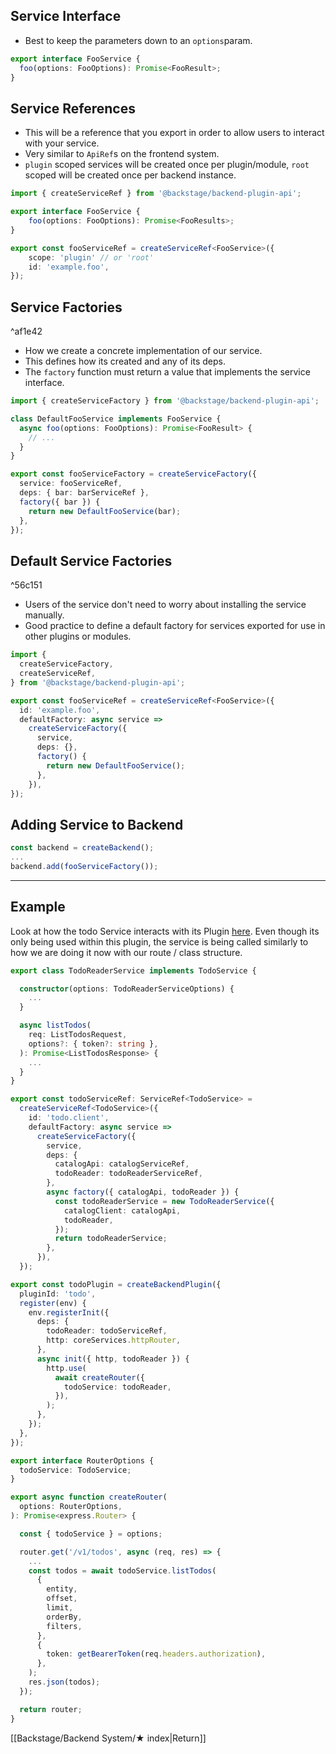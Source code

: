## Service Interface
- Best to keep the parameters down to an `options`param.
```ts
export interface FooService {
  foo(options: FooOptions): Promise<FooResult>;
}
```

## Service References
- This will be a reference that you export in order to allow users to interact with your service. 
- Very similar to `ApiRef`s on the frontend system.
- `plugin` scoped services will be created once per plugin/module, `root` scoped will be created once per backend instance.
```ts
import { createServiceRef } from '@backstage/backend-plugin-api';

export interface FooService {
	foo(options: FooOptions): Promise<FooResults>;
}

export const fooServiceRef = createServiceRef<FooService>({
	scope: 'plugin' // or 'root'
	id: 'example.foo',
});
```

## Service Factories

^af1e42

- How we create a concrete implementation of our service.
- This defines how its created and any of its deps.
- The `factory` function must return a value that implements the service interface.

```ts
import { createServiceFactory } from '@backstage/backend-plugin-api';

class DefaultFooService implements FooService {
  async foo(options: FooOptions): Promise<FooResult> {
    // ...
  }
}

export const fooServiceFactory = createServiceFactory({
  service: fooServiceRef,
  deps: { bar: barServiceRef },
  factory({ bar }) {
    return new DefaultFooService(bar);
  },
});
```

## Default Service Factories

^56c151
- Users of the service don't need to worry about installing the service manually.
- Good practice to define a default factory for services exported for use in other plugins or modules.

```ts
import {
  createServiceFactory,
  createServiceRef,
} from '@backstage/backend-plugin-api';

export const fooServiceRef = createServiceRef<FooService>({
  id: 'example.foo',
  defaultFactory: async service =>
    createServiceFactory({
      service,
      deps: {},
      factory() {
        return new DefaultFooService();
      },
    }),
});
```

## Adding Service to Backend

```ts
const backend = createBackend();
...
backend.add(fooServiceFactory());
```

---
## Example
Look at how the todo Service interacts with its Plugin [here](https://github.com/backstage/backstage/blob/master/plugins/todo-backend/src/service/router.ts). Even though its only being used within this plugin, the service is being called similarly to how we are doing it now with our route / class structure.

```ts
export class TodoReaderService implements TodoService {

  constructor(options: TodoReaderServiceOptions) {
	...
  }

  async listTodos(
    req: ListTodosRequest,
    options?: { token?: string },
  ): Promise<ListTodosResponse> {
    ...
  }
}

export const todoServiceRef: ServiceRef<TodoService> =
  createServiceRef<TodoService>({
    id: 'todo.client',
    defaultFactory: async service =>
      createServiceFactory({
        service,
        deps: {
          catalogApi: catalogServiceRef,
          todoReader: todoReaderServiceRef,
        },
        async factory({ catalogApi, todoReader }) {
          const todoReaderService = new TodoReaderService({
            catalogClient: catalogApi,
            todoReader,
          });
          return todoReaderService;
        },
      }),
  });

```

```ts
export const todoPlugin = createBackendPlugin({
  pluginId: 'todo',
  register(env) {
    env.registerInit({
      deps: {
        todoReader: todoServiceRef,
        http: coreServices.httpRouter,
      },
      async init({ http, todoReader }) {
        http.use(
          await createRouter({
            todoService: todoReader,
          }),
        );
      },
    });
  },
});
```

```ts
export interface RouterOptions {
  todoService: TodoService;
}

export async function createRouter(
  options: RouterOptions,
): Promise<express.Router> {

  const { todoService } = options;

  router.get('/v1/todos', async (req, res) => {
    ...
    const todos = await todoService.listTodos(
      {
        entity,
        offset,
        limit,
        orderBy,
        filters,
      },
      {
        token: getBearerToken(req.headers.authorization),
      },
    );
    res.json(todos);
  });

  return router;
}

```


[[Backstage/Backend System/★ index|Return]]
